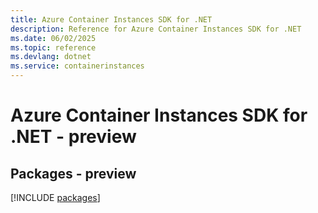```yaml
---
title: Azure Container Instances SDK for .NET
description: Reference for Azure Container Instances SDK for .NET
ms.date: 06/02/2025
ms.topic: reference
ms.devlang: dotnet
ms.service: containerinstances
---
```

# Azure Container Instances SDK for .NET - preview
## Packages - preview
[!INCLUDE [packages](container-instances-index.md)]